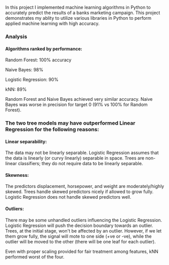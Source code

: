 In this project I implemented machine learning algorithms in Python to accurately predict the results of a banks marketing campaign. This project demonstrates my ablity to utilize various libraries in Python to perform applied machine learning with high accuracy.

### Analysis

#### Algorithms ranked by performance:

Random Forest: 100% accuracy

Naive Bayes: 98%

Logistic Regression: 90%

kNN: 89%

Random Forest and Naive Bayes achieved very similar accuracy. Naive Bayes was worse in precision for target 0 (91% vs 100% for Random Forest).

### The two tree models may have outperformed Linear Regression for the following reasons:

#### Linear separability: 
The data may not be linearly separable. Logistic Regression assumes that the data is linearly (or curvy linearly) separable in space. Trees are non-linear classifiers; they do not require data to be linearly separable.

#### Skewness: 
The predictors displacement, horsepower, and weight are moderately/highly skewed. Trees handle skewed predictors nicely if allowed to grow fully. Logistic Regression does not handle skewed predictors well.

#### Outliers: 
There may be some unhandled outliers influencing the Logistic Regression. Logistic Regression will push the decision boundary towards an outlier. Trees, at the initial stage, won't be affected by an outlier. However, if we let them grow fully, the signal will mote to one side (+ve or -ve), while the outlier will be moved to the other (there will be one leaf for each outlier).

Even with proper scaling provided for fair treatment among features, kNN performed worst of the four.
